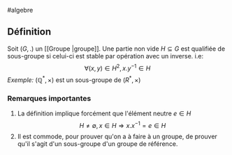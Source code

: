 #algebre 
## Définition

Soit $(G, .)$ un [[Groupe |groupe]]. Une partie non vide $H \subseteq G$ est qualifiée de sous-groupe si celui-ci est stable par opération avec un inverse. i.e:
$$ \forall (x,y) \in H^2, x.y^{-1} \in H $$
*Exemple:* $(\mathbb{Q}^*, \times)$ est un sous-groupe de $({R^*, \times})$
### Remarques importantes

1. La définition implique forcément que l'élément neutre $e \in H$
$$ H \not = \emptyset, x \in H \Rightarrow x.x^{-1} = e \in H$$
2. Il est commode, pour prouver qu'on a à faire à un groupe, de prouver qu'il s'agit d'un sous-groupe d'un groupe de référence.

